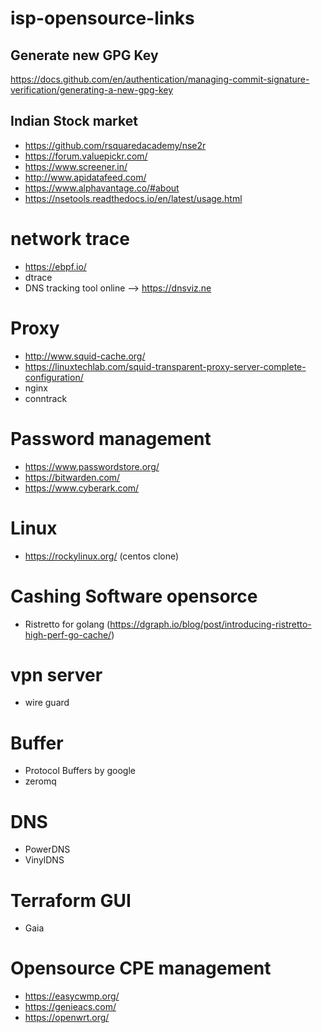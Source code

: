 # isp-opensource-links

## Generate new GPG Key
https://docs.github.com/en/authentication/managing-commit-signature-verification/generating-a-new-gpg-key

## Indian Stock market 
- https://github.com/rsquaredacademy/nse2r
- https://forum.valuepickr.com/
- https://www.screener.in/
- http://www.apidatafeed.com/
- https://www.alphavantage.co/#about
- https://nsetools.readthedocs.io/en/latest/usage.html


# network trace
- https://ebpf.io/
- dtrace
- DNS tracking tool online --> https://dnsviz.ne

# Proxy
- http://www.squid-cache.org/
- https://linuxtechlab.com/squid-transparent-proxy-server-complete-configuration/
- nginx
- conntrack 

# Password management
- https://www.passwordstore.org/
- https://bitwarden.com/
- https://www.cyberark.com/

# Linux 
- https://rockylinux.org/ (centos clone)

# Cashing Software opensorce
- Ristretto for golang (https://dgraph.io/blog/post/introducing-ristretto-high-perf-go-cache/)


# vpn server
- wire guard

# Buffer
- Protocol Buffers by google
- zeromq

# DNS 
- PowerDNS
- VinylDNS

# Terraform GUI
- Gaia

# Opensource CPE management
- https://easycwmp.org/
- https://genieacs.com/
- https://openwrt.org/
